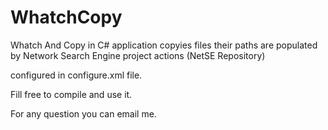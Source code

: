 # WhatchCopy

Whatch And Copy in C# application copyies files their paths are populated by Network Search Engine project actions (NetSE Repository)

configured in configure.xml file.

Fill free to compile and use it.

For any question you can email me.

